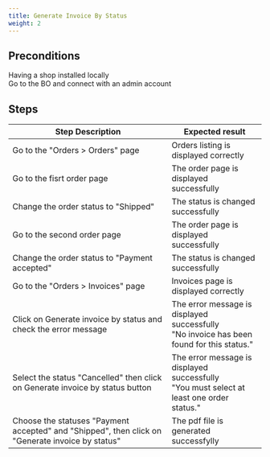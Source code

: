 ```yaml
---
title: Generate Invoice By Status
weight: 2
---
```


## Preconditions

Having a shop installed locally\
Go to the BO and connect with an admin account
## Steps
| Step Description | Expected result |
| ----- | ----- |
| Go to the "Orders > Orders" page | Orders listing is displayed correctly |
| Go to the fisrt order page | The order page is displayed successfully |
| Change the order status to "Shipped" | The status is changed successfully |
| Go to the second order page | The order page is displayed successfully |
| Change the order status to "Payment accepted" | The status is changed successfully |
| Go to the "Orders > Invoices" page | Invoices page is displayed correctly |
| Click on Generate invoice by status and check the error message | The error message is displayed successfully<br>"No invoice has been found for this status." |
| Select the status "Cancelled" then click on Generate invoice by status button | The error message is displayed successfully<br>"You must select at least one order status." |
| Choose the statuses "Payment accepted" and "Shipped", then click on "Generate invoice by status" | The pdf file is generated successfylly |

